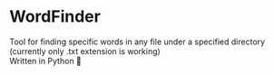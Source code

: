 # WordFinder
Tool for finding specific words in any file under a specified directory (currently only .txt extension is working) <br />
Written in Python 🐍
